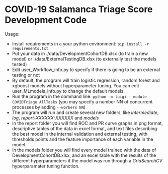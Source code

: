 # COVID-19 Salamanca Triage Score Development Code

Usage:
* Install requirements in a your python environment: `pip install -r requirements.txt`
* Put your data in ./data/DevelopmentCohortDB.xlsx (to train a new model) or ./data/ExternalTestingDB.xlsx (to externally test the models tested)
* Edit user_Workflow_info.py to specify if there is going to be an external testing or not
* By default, the program will train logistic regression, random forest and xgboost models without hyperparameter tuning. You can edit user_MLmodels_info.py to change the default models.
* Run the program in the command line: `python -m luigi --module COVIDTriage AllTasks` (you may specify a number NN of concurrent processes by adding `--workers NN`)
* The program will run and create several new folders, like *intermediate*, *log*, *report-XXXXXX-XXXXXX* and *models*
* In the report folder you will find ROC and PR curve graphs in png format, descriptive tables of the data in excel format, and text files describing the best model in the internal validation and external testing, with thresholds points and the feature importance of each variable in the model.
* In the models folder you will find every model trained with the data of DevelopmentCohortDB.xlsx, and an excel table with the results of the different hyperparameters if the model was run through a *GridSearchCV* hyperparamater tuning function.
